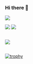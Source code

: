 ### Hi there 👋





![](https://komarev.com/ghpvc/?username=marshxan&style=flat-square&color=ff69b4)











<img src="https://github-readme-stats.vercel.app/api/?username=Marshxan&count_private=true&theme=tokyonight&showicons=true">        <img src="https://github-readme-stats.vercel.app/api/top-langs/?username=Marshxan&langs_count=5&theme=tokyonight"><br>
<br>

<img src="https://github-readme-stats.vercel.app/api/top-langs/?username=Marshxan&langs_count=5&theme=tokyonight"><br>
<br>



[![trophy](https://github-profile-trophy.vercel.app/?username=Marshxan&theme=onestar&no-bg=false&title=Organizations,Commits,Repositories)](https://github-profile-trophy.vercel.app/?username=Marshxan&theme=onestar&no-bg=false)

